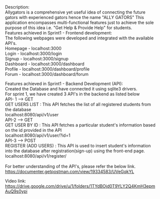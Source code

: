 Description:<br />
Allygators is a comprehensive yet useful idea of connecting the future gators with experienced gators hence the name "ALLY GATORS" This application encompasses multi-functional features just to achieve the sole purpose of this idea i.e. "Get Help & Provide Help" for students.
<br />
Features achieved in Sprint1 - Frontend development:
<br />
The following webpages were developed and integrated with the available API's.<br />
Homepage - localhost:3000<br />
Login - localhost:3000/login<br />
Signup - localhost:3000/signup<br />
Dashboard - localhost:3000/dashboard<br />
Profile - localhost:3000/dashboard/profile<br />
Forum - localhost:3000/dashboard/forum<br />

Features achieved in Sprint1 - Backend Development (API):<br />
Created the Database and have connected it using sqlite3 drivers.<br />
For sprint 1, we have created 3 API's in the backend as listed below<br />
API- 1 --> GET<br />
GET USERS LIST : This API fetches the list of all registered students from the database<br />
localhost:8080/api/v1/user<br />
API-2 --> GET<br />
GET USER BY ID : This API fetches a particular student's information based on the id provided in the API<br />
localhost:8080/api/v1/user/?id=1<br />
API-3 --> POST<br />
REGISTER (ADD USERS) : This API is used to insert student's information into the database after registration(sign-up) using the front-end page.<br />
localhost:8080/api/v1/register/<br />
<br />
For better understanding of the API's, please refer the below link.<br />
https://documenter.getpostman.com/view/19334583/UVeGqkYL<br />

Video link:<br />
https://drive.google.com/drive/u/1/folders/1TYdBOjd0T9YLY2Q4KmH3epmAuQ9s0ypi<br />
